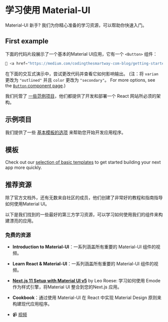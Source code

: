 # 学习使用 Material-UI

<p class="description"> Material-UI 新手? 我们为你精心准备的学习资源，可以帮助你快速入门。</p>

## First example

下面的代码片段展示了一个基本的Material UI应用，它有一个 `<Button>` 组件：

```jsx
📝 <a href="https://medium.com/codingthesmartway-com-blog/getting-started-with-material-ui-for-react-material-design-for-react-364b2688b555">博文</a>
```

在下面的交互式演示中，尝试更改代码并查看它如何影响输出。 (注：将 `varian` 更改为 `"outlined"` 并且 `color` 更改为 `"secondary"`。 For more options, see the [`Button` component page](/material-ui/react-button/).)

我们托管了 [一些范例项目](/material-ui/getting-started/example-projects/)，他们都提供了开发和部署一个 React 网站所必须的架构。

## 示例项目

我们提供了一些 [基本模板的选项](/material-ui/getting-started/templates/) 来帮助您开始开发应用程序。

## 模板

Check out our [selection of basic templates](/material-ui/getting-started/templates/) to get started building your next app more quickly.

## 推荐资源

除了官方文档外，还有无数来自社区的成员，他们创建了非常好的教程和指南指导如何使用Material UI。

以下是我们找到的一些最好的第三方学习资源，可以学习如何使用我们的组件来构建漂亮的应用。

### 免费的资源

- **Introduction to Material-UI**：一系列涵盖所有重要的 Material-UI 组件的视频。

- **Learn React & Material-UI**：一系列涵盖所有重要的 Material-UI 组件的视频。

- [**Next.js 11 Setup with Material UI v5**](https://www.youtube.com/watch?v=IFaFFmPYyMI) by Leo Roese: 学习如何使用 Emode 作为样式引擎，将Material UI 整合到您的Next.js 应用。

- **Cookbook**：通过使用 Material-UI 在 React 中实现 Material Design 原则来构建现代应用程序。

- 📹 [视频](https://www.youtube.com/watch?v=bDkB3LoQKxs)
